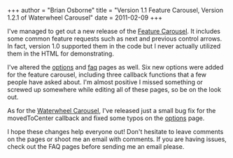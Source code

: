 +++
author = "Brian Osborne"
title = "Version 1.1 Feature Carousel, Version 1.2.1 of Waterwheel Carousel"
date = 2011-02-09
+++

I've managed to get out a new release of the [Feature Carousel](/jquery-feature-carousel). It includes some common feature requests such as next and previous control arrows. In fact, version 1.0 supported them in the code but I never actually utilized them in the HTML for demonstrating.

I've altered the [options](/jquery-feature-carousel/options) and [faq](/jquery-feature-carousel/faq) pages as well. Six new options were added for the feature carousel, including three callback functions that a few people have asked about. I'm almost positive I missed something or screwed up somewhere while editing all of these pages, so be on the look out.

As for the [Waterwheel Carousel](/jquery-waterwheel-carousel), I've released just a small bug fix for the movedToCenter callback and fixed some typos on the [options](/jquery-waterwheel-carousel/options) page.

I hope these changes help everyone out! Don't hesitate to leave comments on the pages or shoot me an email with comments. If you are having issues, check out the FAQ pages before sending me an email please.